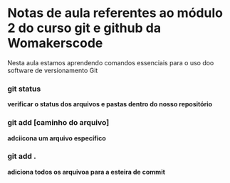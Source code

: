 # Notas de aula referentes ao módulo 2 do curso git e github da Womakerscode

Nesta aula estamos aprendendo comandos essenciais para o uso doo software de versionamento Git

### git status
**verificar o status dos arquivos e pastas dentro do nosso repositório**

### git add [caminho do arquivo]
**adciicona um arquivo específico**

### git add .
**adiciona todos os arquivoa para a esteira de commit**